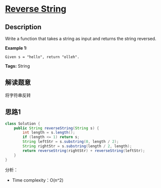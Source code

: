 # [Reverse String][title]

## Description

Write a function that takes a string as input and returns the string reversed.

**Example 1:**

```
Given s = "hello", return "olleh".
```

**Tags:** String

## 解读题意
将字符串反转
## 思路1 
   
```java
class Solution {
    public String reverseString(String s) {
        int length = s.length();
        if (length <= 1) return s;
        String leftStr = s.substring(0, length / 2);
        String rightStr = s.substring(length / 2, length);
        return reverseString(rightStr) + reverseString(leftStr);
    }
}
```
分析：
- Time complexity：O(n^2)


[title]:https://leetcode.com/problems/reverse-string/description/